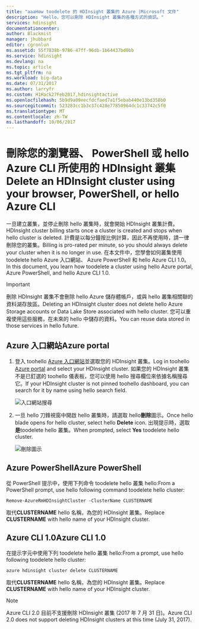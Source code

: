 ```yaml
---
title: "aaaHow toodelete 的 HDInsight 叢集的 Azure |Microsoft 文件"
description: "Hello，您可以刪除 HDInsight 叢集的各種方式的資訊。"
services: hdinsight
documentationcenter: 
author: Blackmist
manager: jhubbard
editor: cgronlun
ms.assetid: 55f7838b-9786-47ff-96db-1b64437bd0bb
ms.service: hdinsight
ms.devlang: na
ms.topic: article
ms.tgt_pltfrm: na
ms.workload: big-data
ms.date: 07/31/2017
ms.author: larryfr
ms.custom: H1Hack27Feb2017,hdinsightactive
ms.openlocfilehash: 5b9d9a09eecfdcfaed7a1f5ebab440e13bd358b0
ms.sourcegitcommit: 523283cc1b3c37c428e77850964dc1c33742c5f0
ms.translationtype: MT
ms.contentlocale: zh-TW
ms.lasthandoff: 10/06/2017
---
```

# <a name="delete-an-hdinsight-cluster-using-your-browser-powershell-or-hello-azure-cli"></a><span data-ttu-id="54ab0-103">刪除您的瀏覽器、 PowerShell 或 hello Azure CLI 所使用的 HDInsight 叢集</span><span class="sxs-lookup"><span data-stu-id="54ab0-103">Delete an HDInsight cluster using your browser, PowerShell, or hello Azure CLI</span></span>

<span data-ttu-id="54ab0-104">一旦建立叢集，並停止刪除 hello 叢集時，就會開始 HDInsight 叢集計費。</span><span class="sxs-lookup"><span data-stu-id="54ab0-104">HDInsight cluster billing starts once a cluster is created and stops when hello cluster is deleted.</span></span> <span data-ttu-id="54ab0-105">計費是以每分鐘按比例計算，因此不再使用時，請一律刪除您的叢集。</span><span class="sxs-lookup"><span data-stu-id="54ab0-105">Billing is pro-rated per minute, so you should always delete your cluster when it is no longer in use.</span></span> <span data-ttu-id="54ab0-106">在本文件中，您學會如何叢集使用 toodelete hello Azure 入口網站、 Azure PowerShell 和 hello Azure CLI 1.0。</span><span class="sxs-lookup"><span data-stu-id="54ab0-106">In this document, you learn how toodelete a cluster using hello Azure portal, Azure PowerShell, and hello Azure CLI 1.0.</span></span>

> [!IMPORTANT]
> <span data-ttu-id="54ab0-107">刪除 HDInsight 叢集不會刪除 hello Azure 儲存體帳戶，或與 hello 叢集相關聯的資料湖存放區。</span><span class="sxs-lookup"><span data-stu-id="54ab0-107">Deleting an HDInsight cluster does not delete hello Azure Storage accounts or Data Lake Store associated with hello cluster.</span></span> <span data-ttu-id="54ab0-108">您可以重複使用這些服務，在未來的 hello 中儲存的資料。</span><span class="sxs-lookup"><span data-stu-id="54ab0-108">You can reuse data stored in those services in hello future.</span></span>

## <a name="azure-portal"></a><span data-ttu-id="54ab0-109">Azure 入口網站</span><span class="sxs-lookup"><span data-stu-id="54ab0-109">Azure portal</span></span>

1. <span data-ttu-id="54ab0-110">登入 toohello [Azure 入口網站](https://portal.azure.com)並選取您的 HDInsight 叢集。</span><span class="sxs-lookup"><span data-stu-id="54ab0-110">Log in toohello [Azure portal](https://portal.azure.com) and select your HDInsight cluster.</span></span> <span data-ttu-id="54ab0-111">如果您的 HDInsight 叢集不是已釘選的 toohello 儀表板，您可以使用 hello 搜尋欄位來依據名稱搜尋它。</span><span class="sxs-lookup"><span data-stu-id="54ab0-111">If your HDInsight cluster is not pinned toohello dashboard, you can search for it by name using hello search field.</span></span>
   
    ![入口網站搜尋](./media/hdinsight-delete-cluster/navbar.png)

2. <span data-ttu-id="54ab0-113">一旦 hello 刀鋒視窗中開啟 hello 叢集時，請選取 hello**刪除**圖示。</span><span class="sxs-lookup"><span data-stu-id="54ab0-113">Once hello blade opens for hello cluster, select hello **Delete** icon.</span></span> <span data-ttu-id="54ab0-114">出現提示時，選取**是**toodelete hello 叢集。</span><span class="sxs-lookup"><span data-stu-id="54ab0-114">When prompted, select **Yes** toodelete hello cluster.</span></span>
   
    ![刪除圖示](./media/hdinsight-delete-cluster/deletecluster.png)

## <a name="azure-powershell"></a><span data-ttu-id="54ab0-116">Azure PowerShell</span><span class="sxs-lookup"><span data-stu-id="54ab0-116">Azure PowerShell</span></span>

<span data-ttu-id="54ab0-117">從 PowerShell 提示中，使用下列命令 toodelete hello 叢集 hello:</span><span class="sxs-lookup"><span data-stu-id="54ab0-117">From a PowerShell prompt, use hello following command toodelete hello cluster:</span></span>

    Remove-AzureRmHDInsightCluster -ClusterName CLUSTERNAME

<span data-ttu-id="54ab0-118">取代**CLUSTERNAME** hello 名稱，為您的 HDInsight 叢集。</span><span class="sxs-lookup"><span data-stu-id="54ab0-118">Replace **CLUSTERNAME** with hello name of your HDInsight cluster.</span></span>

## <a name="azure-cli-10"></a><span data-ttu-id="54ab0-119">Azure CLI 1.0</span><span class="sxs-lookup"><span data-stu-id="54ab0-119">Azure CLI 1.0</span></span>

<span data-ttu-id="54ab0-120">在提示字元中使用下列 toodelete hello 叢集 hello:</span><span class="sxs-lookup"><span data-stu-id="54ab0-120">From a prompt, use hello following toodelete hello cluster:</span></span>

    azure hdinsight cluster delete CLUSTERNAME

<span data-ttu-id="54ab0-121">取代**CLUSTERNAME** hello 名稱，為您的 HDInsight 叢集。</span><span class="sxs-lookup"><span data-stu-id="54ab0-121">Replace **CLUSTERNAME** with hello name of your HDInsight cluster.</span></span>

> [!NOTE]
> <span data-ttu-id="54ab0-122">Azure CLI 2.0 目前不支援刪除 HDInsight 叢集 (2017 年 7 月 31 日)。</span><span class="sxs-lookup"><span data-stu-id="54ab0-122">Azure CLI 2.0 does not support deleting HDInsight clusters at this time (July 31, 2017).</span></span>